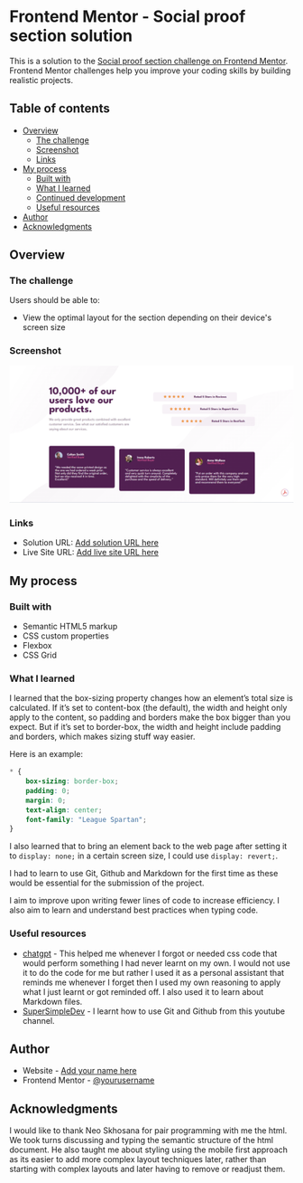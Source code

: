 # Frontend Mentor - Social proof section solution

This is a solution to the [Social proof section challenge on Frontend Mentor](https://www.frontendmentor.io/challenges/social-proof-section-6e0qTv_bA). Frontend Mentor challenges help you improve your coding skills by building realistic projects. 

## Table of contents

- [Overview](#overview)
  - [The challenge](#the-challenge)
  - [Screenshot](#screenshot)
  - [Links](#links)
- [My process](#my-process)
  - [Built with](#built-with)
  - [What I learned](#what-i-learned)
  - [Continued development](#continued-development)
  - [Useful resources](#useful-resources)
- [Author](#author)
- [Acknowledgments](#acknowledgments)

## Overview

### The challenge

Users should be able to:

- View the optimal layout for the section depending on their device's screen size

### Screenshot

![](images/image.png)

### Links

- Solution URL: [Add solution URL here](https://your-solution-url.com)
- Live Site URL: [Add live site URL here](https://your-live-site-url.com)

## My process

### Built with

- Semantic HTML5 markup
- CSS custom properties
- Flexbox
- CSS Grid

### What I learned

I learned that the box-sizing property changes how an element’s total size is calculated. If it’s set to content-box (the default), the width and height only apply to the content, so padding and borders make the box bigger than you expect. But if it’s set to border-box, the width and height include padding and borders, which makes sizing stuff way easier.

Here is an example:

```css
* {
    box-sizing: border-box;
    padding: 0;
    margin: 0;
    text-align: center;
    font-family: "League Spartan";
}
```  
I also learned that to bring an element back to the web page after setting it to `display: none;` in a certain screen size, I could use `display: revert;`.

I had to learn to use Git, Github and Markdown for the first time as these would be essential for the submission of the project.

I aim to improve upon writing fewer lines of code to increase efficiency. I also aim to learn and understand best practices when typing code.

### Useful resources

- [chatgpt](https://chatgpt.com/) - This helped me whenever I forgot or needed css code that would perform something I had never learnt on my own. I would not use it to do the code for me but rather I used it as a personal assistant that reminds me whenever I forget then I used my own reasoning to apply what I just learnt or got reminded off. I also used it to learn about Markdown files.  
- [SuperSimpleDev](https://www.youtube.com/watch?v=hrTQipWp6co&t=1837s) - I learnt how to use Git and Github from this youtube channel. 

## Author

- Website - [Add your name here](https://www.your-site.com)
- Frontend Mentor - [@yourusername](https://www.frontendmentor.io/profile/yourusername)

## Acknowledgments

I would like to thank Neo Skhosana for pair programming with me the html. We took turns discussing and typing the semantic structure of the html document. He also taught me about styling using the mobile first approach as its easier to add more complex layout techniques later, rather than starting with complex layouts and later having to remove or readjust them.
